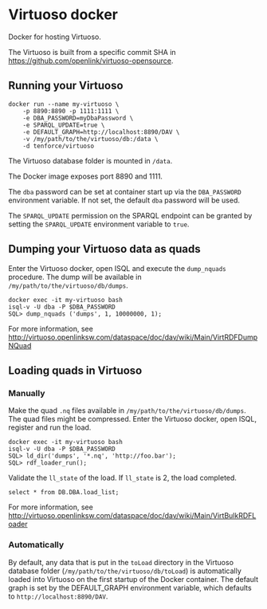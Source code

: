 # Virtuoso docker
Docker for hosting Virtuoso.

The Virtuoso is built from a specific commit SHA in https://github.com/openlink/virtuoso-opensource.

## Running your Virtuoso
    docker run --name my-virtuoso \
        -p 8890:8890 -p 1111:1111 \
        -e DBA_PASSWORD=myDbaPassword \
        -e SPARQL_UPDATE=true \
        -e DEFAULT_GRAPH=http://localhost:8890/DAV \
        -v /my/path/to/the/virtuoso/db:/data \
        -d tenforce/virtuoso

The Virtuoso database folder is mounted in `/data`.

The Docker image exposes port 8890 and 1111.

The `dba` password can be set at container start up via the `DBA_PASSWORD` environment variable. If not set, the default `dba` password will be used.

The `SPARQL_UPDATE` permission on the SPARQL endpoint can be granted by setting the `SPARQL_UPDATE` environment variable to `true`.

## Dumping your Virtuoso data as quads
Enter the Virtuoso docker, open ISQL and execute the `dump_nquads` procedure. The dump will be available in `/my/path/to/the/virtuoso/db/dumps`.

    docker exec -it my-virtuoso bash
    isql-v -U dba -P $DBA_PASSWORD
    SQL> dump_nquads ('dumps', 1, 10000000, 1);

For more information, see http://virtuoso.openlinksw.com/dataspace/doc/dav/wiki/Main/VirtRDFDumpNQuad

## Loading quads in Virtuoso
### Manually
Make the quad `.nq` files available in `/my/path/to/the/virtuoso/db/dumps`. The quad files might be compressed. Enter the Virtuoso docker, open ISQL, register and run the load.

    docker exec -it my-virtuoso bash
    isql-v -U dba -P $DBA_PASSWORD
    SQL> ld_dir('dumps', '*.nq', 'http://foo.bar');
    SQL> rdf_loader_run();

Validate the `ll_state` of the load. If `ll_state` is 2, the load completed.
 
    select * from DB.DBA.load_list;

For more information, see http://virtuoso.openlinksw.com/dataspace/doc/dav/wiki/Main/VirtBulkRDFLoader

### Automatically
By default, any data that is put in the `toLoad` directory in the Virtuoso database folder (`/my/path/to/the/virtuoso/db/toLoad`) is automatically loaded into Virtuoso on the first startup of the Docker container. The default graph is set by the DEFAULT_GRAPH environment variable, which defaults to `http://localhost:8890/DAV`.


